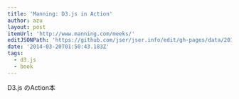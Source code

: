 ```yaml
---
title: 'Manning: D3.js in Action'
author: azu
layout: post
itemUrl: 'http://www.manning.com/meeks/'
editJSONPath: 'https://github.com/jser/jser.info/edit/gh-pages/data/2014/03/index.json'
date: '2014-03-20T01:50:43.183Z'
tags:
  - d3.js
  - book
---
```

D3.js のAction本
